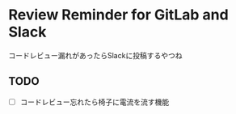 # Review Reminder for GitLab and Slack

コードレビュー漏れがあったらSlackに投稿するやつね

## TODO

- [ ] コードレビュー忘れたら椅子に電流を流す機能
